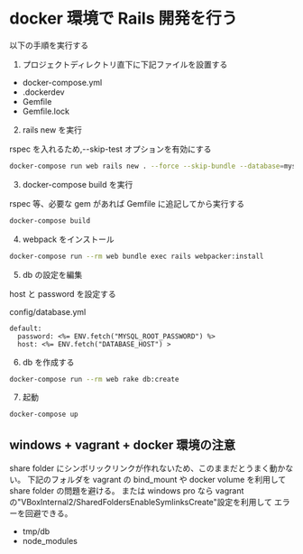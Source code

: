 # docker 環境で Rails 開発を行う

以下の手順を実行する

1. プロジェクトディレクトリ直下に下記ファイルを設置する

- docker-compose.yml
- .dockerdev
- Gemfile
- Gemfile.lock

2. rails new を実行

rspec を入れるため,--skip-test オプションを有効にする

```bash
docker-compose run web rails new . --force --skip-bundle --database=mysql --skip-test
```

3. docker-compose build を実行

rspec 等、必要な gem があれば Gemfile に追記してから実行する

```bash
docker-compose build
```

4. webpack をインストール

```bash
docker-compose run --rm web bundle exec rails webpacker:install
```

5. db の設定を編集

host と password を設定する

config/database.yml

```
default:
  password: <%= ENV.fetch("MYSQL_ROOT_PASSWORD") %>
  host: <%= ENV.fetch("DATABASE_HOST") >
```

6. db を作成する

```bash
docker-compose run --rm web rake db:create
```

7. 起動

```bash
docker-compose up
```

## windows + vagrant + docker 環境の注意

share folder にシンボリックリンクが作れないため、このままだとうまく動かない。
下記のフォルダを vagrant の bind_mount や docker volume を利用して share folder の問題を避ける。
または windows pro なら vagrant の"VBoxInternal2/SharedFoldersEnableSymlinksCreate"設定を利用して
エラーを回避できる。

- tmp/db
- node_modules
